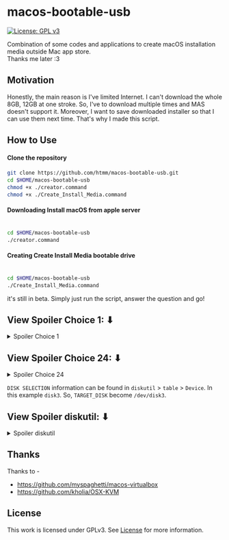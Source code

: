 # macos-bootable-usb

[![License: GPL v3](https://img.shields.io/badge/License-GPL%20v3-blue.svg)](LICENSE.md)

Combination of some codes and applications to create macOS installation media outside Mac app store.\
Thanks me later :3

## Motivation

Honestly, the main reason is I've limited Internet. I can't download the whole 8GB, 12GB at one stroke. So, I've to download multiple times and MAS doesn't support it. Moreover, I want to save downloaded installer so that I can use them next time. That's why I made this script.

## How to Use

#### Clone the repository
```bash
git clone https://github.com/htmm/macos-bootable-usb.git
cd $HOME/macos-bootable-usb
chmod +x ./creator.command
chmod +x ./Create_Install_Media.command
```

#### Downloading Install macOS from apple server
```bash

cd $HOME/macos-bootable-usb
./creator.command
```

#### Creating Create Install Media bootable drive
```bash

cd $HOME/macos-bootable-usb
./Create_Install_Media.command
```



it's still in beta. Simply just run the script, answer the question and go!

## View Spoiler Choice 1: ⬇︎
<details> 
  <summary>Spoiler Choice 1</summary>

![Screenshot](screenshots/Screenshot-1.png)

![Screenshot](screenshots/Screenshot-1-2.png)

</details>


## View Spoiler Choice 24: ⬇︎
<details> 
  <summary>Spoiler Choice 24</summary>

![Screenshot](screenshots/Screenshot.png)

![Screenshot](screenshots/Screenshot2.png)

</details>


`DISK SELECTION` information can be found in `diskutil` > `table` > `Device`. In this example `disk3`. So, `TARGET_DISK` become `/dev/disk3`.


## View Spoiler diskutil: ⬇︎
<details> 
  <summary>Spoiler diskutil</summary>

![diskutil](screenshots/diskutil.png)

</details>


## Thanks

Thanks to -

* <https://github.com/myspaghetti/macos-virtualbox>
* <https://github.com/kholia/OSX-KVM>

## License

This work is licensed under GPLv3. See [License](LICENSE.md) for more information.

